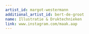 ```yaml
---
artist_id: margot-westermann
additional_artist_id: bert-de-groot
name: Illustratie & Druktechnieken
link: www.instagram.com/maak.aap
---
```

